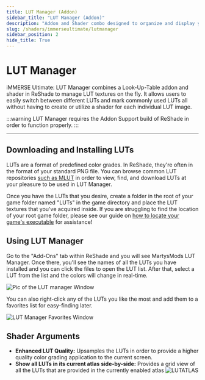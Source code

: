 ```yaml
---
title: LUT Manager (Addon)
sidebar_title: "LUT Manager (Addon)"
description: "Addon and Shader combo designed to organize and display your LUTs with ease."
slug: /shaders/immerseultimate/lutmanager
sidebar_position: 2
hide_title: True
---
```


# LUT Manager

iMMERSE Ultimate: LUT Manager combines a Look-Up-Table addon and shader in ReShade to manage LUT textures on the fly. It allows users to easily switch between different LUTs and mark commonly used LUTs all without having to create or utilize a shader for each individual LUT image.

:::warning
LUT Manager requires the Addon Support build of ReShade in order to function properly.
:::

---

## Downloading and Installing LUTs

LUTs are a format of predefined color grades. In ReShade, they're often in the format of your standard PNG file. You can browse common LUT repositories [such as MLUT](https://github.com/TheGordinho/MLUT) in order to view, find, and download LUTs at your pleasure to be used in LUT Manager.

Once you have the LUTs that you desire, create a folder in the root of your game folder named "LUTs" in the game directory and place the LUT textures that you've acquired inside. If you are struggling to find the location of your root game folder, please see our guide on [how to locate your game's executable](../../additionalguides/findexecutable) for assistance!

## Using LUT Manager

Go to the "Add-Ons" tab within ReShade and you will see MartysMods LUT Manager. Once there, you'll see the names of all the LUTs you have installed and you can click the files to open the LUT list. After that, select a LUT from the list and the colors will change in real-time.

![Pic of the LUT manager Window](https://assets.martysmods.com/shaders/lutmanager/lutmanager_window.webp)

You can also right-click any of the LUTs you like the most and add them to a favorites list for easy-finding later.

![LUT Manager Favorites Window](https://assets.martysmods.com/shaders/lutmanager/lutmanager_fav.webp)

## Shader Arguments

- **Enhanced LUT Quality:** Upsamples the LUTs in order to provide a higher quality color grading application to the current screen.
- **Show all LUTs in its current atlas side-by-side:** Provides a grid view of all the LUTs that are provided in the currently enabled atlas
 ![LUTATLAS](https://assets.martysmods.com/shaders/lutmanager/lutmanager_atlas.webp)
